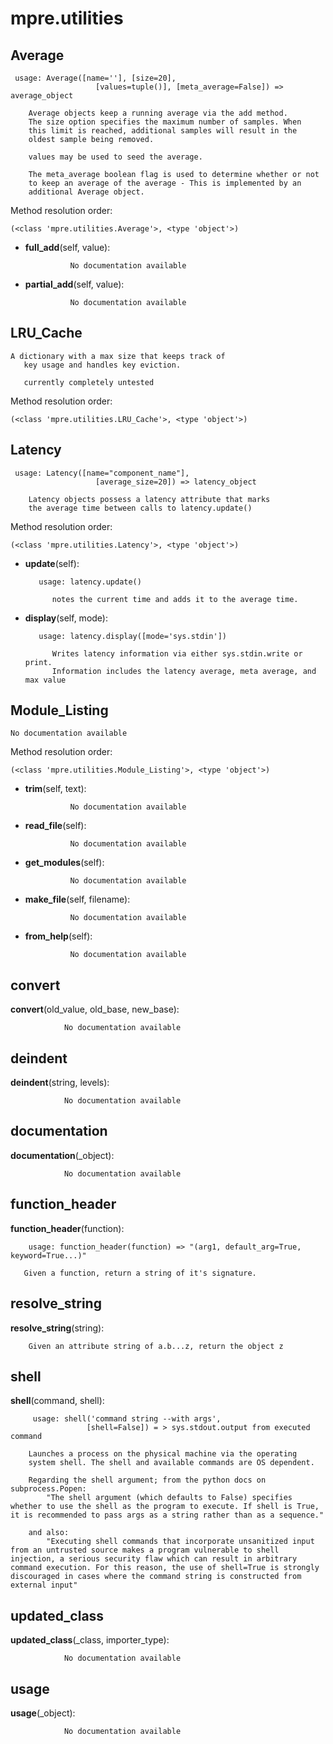 mpre.utilities
==============



Average
--------------

	 usage: Average([name=''], [size=20], 
                       [values=tuple()], [meta_average=False]) => average_object
                       
        Average objects keep a running average via the add method.
        The size option specifies the maximum number of samples. When
        this limit is reached, additional samples will result in the
        oldest sample being removed.
        
        values may be used to seed the average.
        
        The meta_average boolean flag is used to determine whether or not
        to keep an average of the average - This is implemented by an
        additional Average object.


Method resolution order: 

	(<class 'mpre.utilities.Average'>, <type 'object'>)

- **full_add**(self, value):

				No documentation available


- **partial_add**(self, value):

				No documentation available


LRU_Cache
--------------

	A dictionary with a max size that keeps track of
       key usage and handles key eviction. 
       
       currently completely untested


Method resolution order: 

	(<class 'mpre.utilities.LRU_Cache'>, <type 'object'>)

Latency
--------------

	 usage: Latency([name="component_name"], 
                       [average_size=20]) => latency_object
                       
        Latency objects possess a latency attribute that marks
        the average time between calls to latency.update()


Method resolution order: 

	(<class 'mpre.utilities.Latency'>, <type 'object'>)

- **update**(self):

		 usage: latency.update()
        
            notes the current time and adds it to the average time.


- **display**(self, mode):

		 usage: latency.display([mode='sys.stdin'])
        
            Writes latency information via either sys.stdin.write or print.
            Information includes the latency average, meta average, and max value


Module_Listing
--------------

	No documentation available


Method resolution order: 

	(<class 'mpre.utilities.Module_Listing'>, <type 'object'>)

- **trim**(self, text):

				No documentation available


- **read_file**(self):

				No documentation available


- **get_modules**(self):

				No documentation available


- **make_file**(self, filename):

				No documentation available


- **from_help**(self):

				No documentation available


convert
--------------

**convert**(old_value, old_base, new_base):

				No documentation available


deindent
--------------

**deindent**(string, levels):

				No documentation available


documentation
--------------

**documentation**(_object):

				No documentation available


function_header
--------------

**function_header**(function):

		usage: function_header(function) => "(arg1, default_arg=True, keyword=True...)"
    
       Given a function, return a string of it's signature.


resolve_string
--------------

**resolve_string**(string):

		Given an attribute string of a.b...z, return the object z


shell
--------------

**shell**(command, shell):

		 usage: shell('command string --with args', 
                     [shell=False]) = > sys.stdout.output from executed command
                    
        Launches a process on the physical machine via the operating 
        system shell. The shell and available commands are OS dependent.
        
        Regarding the shell argument; from the python docs on subprocess.Popen:
            "The shell argument (which defaults to False) specifies whether to use the shell as the program to execute. If shell is True, it is recommended to pass args as a string rather than as a sequence."
            
        and also:        
            "Executing shell commands that incorporate unsanitized input from an untrusted source makes a program vulnerable to shell injection, a serious security flaw which can result in arbitrary command execution. For this reason, the use of shell=True is strongly discouraged in cases where the command string is constructed from external input" 


updated_class
--------------

**updated_class**(_class, importer_type):

				No documentation available


usage
--------------

**usage**(_object):

				No documentation available
